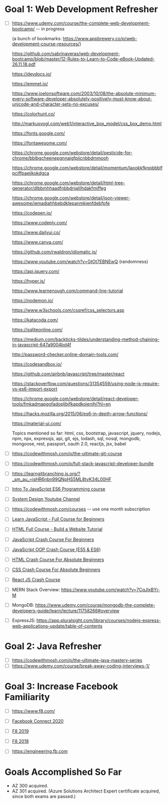 # Goal 1: Web Development Refresher
- [ ] https://www.udemy.com/course/the-complete-web-development-bootcamp/ -- in progress
    
    (a bunch of bookmarks: https://www.appbrewery.co/p/web-development-course-resources/)
    
    https://github.com/sabrinaveras/web-development-bootcamp/blob/master/12-Rules-to-Learn-to-Code-eBook-Updated-26.11.18.pdf  
    
    https://devdocs.io/
    
    https://emmet.io/
    
    https://www.joelonsoftware.com/2003/10/08/the-absolute-minimum-every-software-developer-absolutely-positively-must-know-about-unicode-and-character-sets-no-excuses/
    
    https://colorhunt.co/
    
    http://markusvogl.com/web1/interactive_box_model/css_box_demo.html
    
    https://fonts.google.com/
    
    https://fontawesome.com/

    https://chrome.google.com/webstore/detail/pesticide-for-chrome/bblbgcheenepgnnajgfpiicnbbdmmooh
    
    https://chrome.google.com/webstore/detail/momentum/laookkfknpbbblfpciffpaejjkokdgca
    
    https://chrome.google.com/webstore/detail/html-tree-generator/dlbbmhhaadfnbbdnjalilhdakfmiffeg
    
    https://chrome.google.com/webstore/detail/json-viewer-awesome/iemadiahhbebdklepanmkjenfdebfpfe
    
    https://codepen.io/
    
    https://www.codeply.com/
    
    https://www.dailyui.co/
    
    https://www.canva.com/
    
    https://github.com/rwaldron/idiomatic.js/
    
    https://www.youtube.com/watch?v=GtOt7EBNEwQ (randomness)
    
    https://api.jquery.com/
    
    https://hyper.is/
    
    https://www.learnenough.com/command-line-tutorial
    
    https://nodemon.io/
    
    https://www.w3schools.com/cssref/css_selectors.asp
    
    https://katacoda.com/
    
    https://sqliteonline.com/
    
    https://medium.com/backticks-tildes/understanding-method-chaining-in-javascript-647a9004bd4f
    
    http://password-checker.online-domain-tools.com/
    
    https://codesandbox.io/
    
    https://github.com/airbnb/javascript/tree/master/react
    
    https://stackoverflow.com/questions/31354559/using-node-js-require-vs-es6-import-export
    
    https://chrome.google.com/webstore/detail/react-developer-tools/fmkadmapgofadopljbjfkapdkoienihi?hl=en
    
    https://hacks.mozilla.org/2015/06/es6-in-depth-arrow-functions/
    
    https://material-ui.com/
    
    Topics mentioned so far: html, css, bootstrap, javascript, jquery, nodejs, npm, npx, expressjs, api, git, ejs, lodash, sql, nosql, mongodb, mongoose, rest, passport, oauth 2.0, reactjs, jsx, babel
- [ ] https://codewithmosh.com/p/the-ultimate-git-course
- [ ] https://codewithmosh.com/p/full-stack-javascript-developer-bundle
- [ ] https://learngitbranching.js.org/?_sm_au_=isHR6nbn99QNpHS5ML8tvK34L00HF
- [ ] [Intro To JavaScript ES6 Programming course](https://www.youtube.com/playlist?list=PL-xu4i_QDSxcoDNeh8rx5-pHCCTOg0XsI)
- [ ] [System Design Youtube Channel](https://www.youtube.com/channel/UC9vLsnF6QPYuH51njmIooCQ)
- [ ] https://codewithmosh.com/courses -- use one month subscription
- [ ] [Learn JavaScript - Full Course for Beginners](https://www.youtube.com/watch?v=PkZNo7MFNFg)
- [ ] [HTML Full Course - Build a Website Tutorial](https://www.youtube.com/watch?v=pQN-pnXPaVg)
- [ ] [JavaScript Crash Course For Beginners](https://www.youtube.com/watch?v=hdI2bqOjy3c)
- [ ] [JavaScript OOP Crash Course (ES5 & ES6)](https://www.youtube.com/watch?v=vDJpGenyHaA)
- [ ] [HTML Crash Course For Absolute Beginners](https://www.youtube.com/watch?v=UB1O30fR-EE)
- [ ] [CSS Crash Course For Absolute Beginners](https://www.youtube.com/watch?v=yfoY53QXEnI)
- [ ] [React JS Crash Course](https://www.youtube.com/watch?v=sBws8MSXN7A)
- [ ] MERN Stack Overview: https://www.youtube.com/watch?v=7CqJlxBYj-M
- [ ] MongoDB: https://www.udemy.com/course/mongodb-the-complete-developers-guide/learn/lecture/11758266#overview
- [ ] ExpressJS: https://app.pluralsight.com/library/courses/nodejs-express-web-applications-update/table-of-contents

# Goal 2: Java Refresher
- [ ] https://codewithmosh.com/p/the-ultimate-java-mastery-series
- [ ] https://www.udemy.com/course/break-away-coding-interviews-1/

# Goal 3: Increase Facebook Familiarity
- [ ] https://www.f8.com/
- [ ] [Facebook Connect 2020](https://www.youtube.com/watch?v=yAp2ipmJcnk&list=PLb0IAmt7-GS2p9H4LubREWTlgaWhop2U1)
- [ ] [F8 2019](https://www.youtube.com/watch?v=xK0RwubFi-U&list=PLb0IAmt7-GS1fAT0UHQNV2YOcx8CDjrWl)
- [ ] [F8 2018](https://www.youtube.com/watch?v=ldtuSYqgPLQ&list=PLb0IAmt7-GS0RLjX7uCpbqGOhrKYTJW_8)
- [ ] https://engineering.fb.com


# Goals Accomplished So Far
- AZ 300 acquired.
- AZ 301 acquired. (Azure Solutions Architect Expert certificate acquired, since both exams are passed.)
